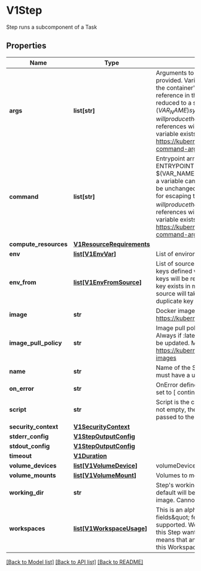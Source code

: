 # V1Step

Step runs a subcomponent of a Task
## Properties
Name | Type | Description | Notes
------------ | ------------- | ------------- | -------------
**args** | **list[str]** | Arguments to the entrypoint. The image&#39;s CMD is used if this is not provided. Variable references $(VAR_NAME) are expanded using the container&#39;s environment. If a variable cannot be resolved, the reference in the input string will be unchanged. Double $$ are reduced to a single $, which allows for escaping the $(VAR_NAME) syntax: i.e. \&quot;$$(VAR_NAME)\&quot; will produce the string literal \&quot;$(VAR_NAME)\&quot;. Escaped references will never be expanded, regardless of whether the variable exists or not. Cannot be updated. More info: https://kubernetes.io/docs/tasks/inject-data-application/define-command-argument-container/#running-a-command-in-a-shell | [optional] 
**command** | **list[str]** | Entrypoint array. Not executed within a shell. The image&#39;s ENTRYPOINT is used if this is not provided. Variable references $(VAR_NAME) are expanded using the container&#39;s environment. If a variable cannot be resolved, the reference in the input string will be unchanged. Double $$ are reduced to a single $, which allows for escaping the $(VAR_NAME) syntax: i.e. \&quot;$$(VAR_NAME)\&quot; will produce the string literal \&quot;$(VAR_NAME)\&quot;. Escaped references will never be expanded, regardless of whether the variable exists or not. Cannot be updated. More info: https://kubernetes.io/docs/tasks/inject-data-application/define-command-argument-container/#running-a-command-in-a-shell | [optional] 
**compute_resources** | [**V1ResourceRequirements**](https://github.com/kubernetes-client/python/blob/master/kubernetes/docs/V1ResourceRequirements.md) |  | [optional] 
**env** | [**list[V1EnvVar]**](https://github.com/kubernetes-client/python/blob/master/kubernetes/docs/V1EnvVar.md) | List of environment variables to set in the Step. Cannot be updated. | [optional] 
**env_from** | [**list[V1EnvFromSource]**](https://github.com/kubernetes-client/python/blob/master/kubernetes/docs/V1EnvFromSource.md) | List of sources to populate environment variables in the Step. The keys defined within a source must be a C_IDENTIFIER. All invalid keys will be reported as an event when the Step is starting. When a key exists in multiple sources, the value associated with the last source will take precedence. Values defined by an Env with a duplicate key will take precedence. Cannot be updated. | [optional] 
**image** | **str** | Docker image name. More info: https://kubernetes.io/docs/concepts/containers/images | [optional] 
**image_pull_policy** | **str** | Image pull policy. One of Always, Never, IfNotPresent. Defaults to Always if :latest tag is specified, or IfNotPresent otherwise. Cannot be updated. More info: https://kubernetes.io/docs/concepts/containers/images#updating-images | [optional] 
**name** | **str** | Name of the Step specified as a DNS_LABEL. Each Step in a Task must have a unique name. | [default to '']
**on_error** | **str** | OnError defines the exiting behavior of a container on error can be set to [ continue | stopAndFail ] | [optional] 
**script** | **str** | Script is the contents of an executable file to execute.  If Script is not empty, the Step cannot have an Command and the Args will be passed to the Script. | [optional] 
**security_context** | [**V1SecurityContext**](https://github.com/kubernetes-client/python/blob/master/kubernetes/docs/V1SecurityContext.md) |  | [optional] 
**stderr_config** | [**V1StepOutputConfig**](V1StepOutputConfig.md) |  | [optional] 
**stdout_config** | [**V1StepOutputConfig**](V1StepOutputConfig.md) |  | [optional] 
**timeout** | [**V1Duration**](V1Duration.md) |  | [optional] 
**volume_devices** | [**list[V1VolumeDevice]**](https://github.com/kubernetes-client/python/blob/master/kubernetes/docs/V1VolumeDevice.md) | volumeDevices is the list of block devices to be used by the Step. | [optional] 
**volume_mounts** | [**list[V1VolumeMount]**](https://github.com/kubernetes-client/python/blob/master/kubernetes/docs/V1VolumeMount.md) | Volumes to mount into the Step&#39;s filesystem. Cannot be updated. | [optional] 
**working_dir** | **str** | Step&#39;s working directory. If not specified, the container runtime&#39;s default will be used, which might be configured in the container image. Cannot be updated. | [optional] 
**workspaces** | [**list[V1WorkspaceUsage]**](V1WorkspaceUsage.md) | This is an alpha field. You must set the \&quot;enable-api-fields\&quot; feature flag to \&quot;alpha\&quot; for this field to be supported.  Workspaces is a list of workspaces from the Task that this Step wants exclusive access to. Adding a workspace to this list means that any other Step or Sidecar that does not also request this Workspace will not have access to it. | [optional] 

[[Back to Model list]](../README.md#documentation-for-models) [[Back to API list]](../README.md#documentation-for-api-endpoints) [[Back to README]](../README.md)


